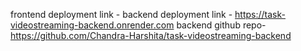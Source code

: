 frontend deployment link -
backend deployment link - https://task-videostreaming-backend.onrender.com
backend github repo-https://github.com/Chandra-Harshita/task-videostreaming-backend
